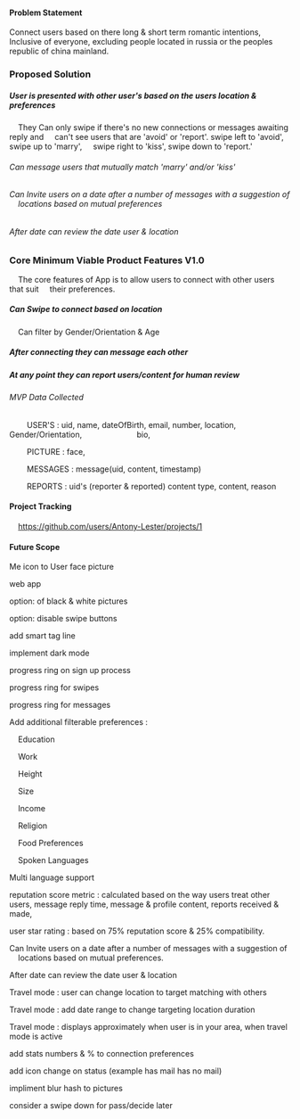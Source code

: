 #### Problem Statement

Connect users based on there long & short term romantic intentions, Inclusive of everyone, excluding people located in russia or the peoples republic of china mainland.

### Proposed Solution

##### User is presented with other user's based on the users location & preferences

    They Can only swipe if there's no new connections or messages awaiting reply and     can't see users that are 'avoid' or 'report'. swipe left to 'avoid', swipe up to 'marry',     swipe right to 'kiss', swipe down to 'report.'

###### Can message users that mutually match 'marry' and/or 'kiss'

###### Can Invite users on a date after a number of messages with a suggestion of     locations based on mutual preferences

###### After date can review the date user & location

### Core Minimum Viable Product Features V1.0

    The core features of App is to allow users to connect with other users that suit     their preferences.

##### Can Swipe to connect based on location

    Can filter by Gender/Orientation & Age

##### After connecting they can message each other

##### At any point they can report users/content for human review

###### MVP Data Collected

        USER'S : uid, name, dateOfBirth, email, number, location, Gender/Orientation,                         bio,

        PICTURE : face,

        MESSAGES : message(uid, content, timestamp)

        REPORTS : uid's (reporter & reported) content type, content, reason

#### Project Tracking

    <https://github.com/users/Antony-Lester/projects/1>

#### Future Scope

Me icon to User face picture

web app

option: of black & white pictures

option: disable swipe buttons

add smart tag line

implement dark mode

progress ring on sign up process

progress ring for swipes

progress ring for messages

Add additional filterable preferences :

    Education

    Work

    Height

    Size

    Income

    Religion

    Food Preferences

    Spoken Languages

Multi language support

reputation score metric :  calculated based on the way users treat other users, message reply time, message & profile content, reports received & made,

user star rating : based on 75% reputation score & 25% compatibility.

Can Invite users on a date after a number of messages with a suggestion of     locations based on mutual preferences.

After date can review the date user & location

Travel mode : user can change location to target matching with others

Travel mode : add date range to change targeting location duration

Travel mode : displays approximately when user is in your area, when travel mode is active

add stats  numbers & % to connection preferences

add icon change on status (example has mail has no mail)

impliment blur hash to pictures

consider a swipe down for pass/decide later
